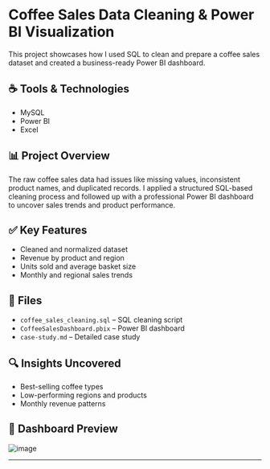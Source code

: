 # Coffee Sales Data Cleaning & Power BI Visualization

This project showcases how I used SQL to clean and prepare a coffee sales dataset and created a business-ready Power BI dashboard.

## ☕ Tools & Technologies
- MySQL
- Power BI
- Excel

## 📊 Project Overview
The raw coffee sales data had issues like missing values, inconsistent product names, and duplicated records. I applied a structured SQL-based cleaning process and followed up with a professional Power BI dashboard to uncover sales trends and product performance.

## ✅ Key Features
- Cleaned and normalized dataset
- Revenue by product and region
- Units sold and average basket size
- Monthly and regional sales trends

## 📂 Files
- `coffee_sales_cleaning.sql` – SQL cleaning script
- `CoffeeSalesDashboard.pbix` – Power BI dashboard
- `case-study.md` – Detailed case study

## 🔍 Insights Uncovered
- Best-selling coffee types
- Low-performing regions and products
- Monthly revenue patterns

## 📸 Dashboard Preview
![image](https://github.com/user-attachments/assets/b4359b46-ffa1-42f7-bce1-6f9de74c8176)

---

